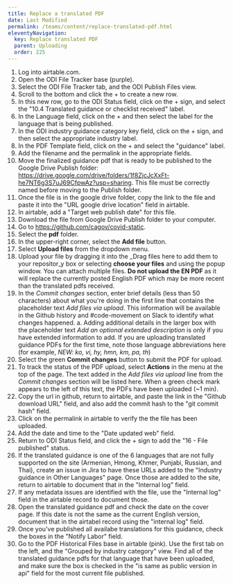 ```yaml
---
title: Replace a translated PDF
date: Last Modified 
permalink: /teams/content/replace-translated-pdf.html
eleventyNavigation:
  key: Replace translated PDF
  parent: Uploading
  order: 225
---
```


1. Log into airtable.com.
2. Open the ODI File Tracker base (purple). 
3. Select the ODI File Tracker tab, and the ODI Publish Files view. 
4. Scroll to the bottom and click the + to create a new row. 
5. In this new row, go to the ODI Status field, click on the + sign, and select the "10.4 Translated guidance or checklist received" label.
6. In the Language field, click on the + and then select the label for the language that is being published.
7. In the ODI industry guidance category key field, click on the + sign, and then select the appropriate industry label. 
8. In the PDF Template field, click on the + and select the "guidance" label.
9. Add the filename and the permalink in the appropriate fields. 
10. Move the finalized guidance pdf that is ready to be published to the Google Drive Publish folder: https://drive.google.com/drive/folders/1f8ZjcJcXxFt-he7NT6g3S7uJ69CfpwAz?usp=sharing. This file must be correctly named before moving to the Publish folder. 
12. Once the file is in the google drive folder, copy the link to the file and paste it into the "URL google drive location" field in airtable. 
13. In airtable, add a "Target web publish date" for this file. 
14. Download the file from Google Drive Publish folder to your computer. 
15. Go to https://github.com/cagov/covid-static.
16. Select the **pdf** folder.
17. In the upper-right corner, select the **Add file** button.
18. Select **Upload files** from the dropdown menu.
19. Upload your file by dragging it into the _Drag files here to add them to your repositor_y box or selecting **choose your files** and using the popup window. You can attach multiple files. **Do not upload the EN PDF** as it will replace the currently posted English PDF which may be more recent than the translated pdfs received.
20. In the _Commit changes_ section, enter brief details (less than 50 characters) about what you're doing in the first line that contains the placeholder text _Add files via upload_. This information will be available in the Github history and #code-movement on Slack to identify what changes happened. 
  a. Adding additional details in the larger box with the placeholder text _Add an optional extended description_ is only if you have extended information to add. If you are uploading translated guidance PDFs for the first time, note those language abbreviations here (for example, _NEW: ko, vi, hy, hmn, km, pa, th_)
12. Select the green **Commit changes** button to submit the PDF for upload.
13. To track the status of the PDF upload, select **Actions** in the menu at the top of the page. The text added in the _Add files via upload_ line from the _Commit changes_ section will be listed here. When a green check mark appears to the left of this text, the PDFs have been uploaded (~1 min). 
14. Copy the url in github, return to airtable, and paste the link in the "Github download URL" field, and also add the commit hash to the "git commit hash" field. 
15. Click on the permalink in airtable to verify the the file has been uploaded. 
16. Add the date and time to the "Date updated web" field.
17. Return to ODI Status field, and click the + sign to add the "16 - File published" status.
18. If the translated guidance is one of the 6 languages that are not fully supported on the site (Armenian, Hmong, Khmer, Punjabi, Russian, and Thai), create an issue in Jira to have these URLs added to the "Industry guidance in Other Languages" page. Once those are added to the site, return to airtable to document that in the "Internal log" field.
19. If any metadata issues are identified with the file, use the "Internal log" field in the airtable record to document those.
20. Open the translated guidance pdf and check the date on the cover page. If this date is not the same as the current English version, document that in the airtabel record using the "internal log" field. 
21. Once you've published all availabe translations for this guidance, check the boxes in the "Notify Labor" field. 
22. Go to the PDF Historical Files base in airtable (pink). Use the first tab on the left, and the "Grouped by industry category" view. Find all of the translated guidance pdfs for that language that have been uploaded, and make sure the box is checked in the "is same as public version in api" field for the most current file published.

